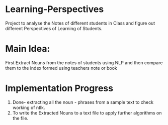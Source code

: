 # Learning-Perspectives


Project to analyse the Notes of different students in Class and figure out different Perspectives of Learning of Students.
# Main Idea:
First Extract Nouns from the notes of students using NLP and then compare them to the index formed using teachers note or book 
# Implementation Progress
1. Done- extracting all the noun - phrases from a sample text to check working of ntlk.
2. To write the Extracted Nouns to a text file to apply further algorithms on the file.
